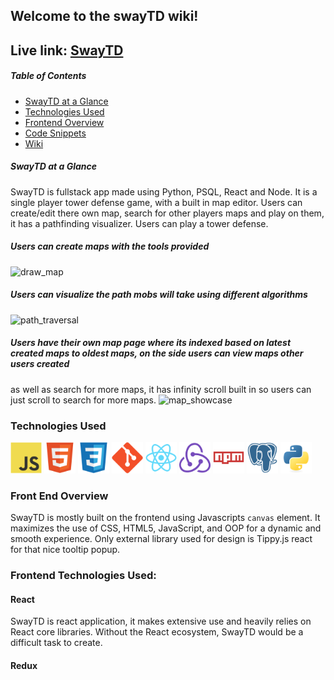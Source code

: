 ## Welcome to the swayTD wiki!
## Live link: [SwayTD](https://swaytd.herokuapp.com/)

##### Table of Contents
* [SwayTD at a Glance](#glance)
* [Technologies Used](#technologies)
* [Frontend Overview](#front_end_overview)
* [Code Snippets](#code_snippets)
* [Wiki](#wiki)

<a name="glance"/>

##### SwayTD at a Glance
SwayTD is fullstack app made using Python, PSQL, React and Node. It is a single player tower defense game, with a built in map editor.
Users can create/edit there own map, search for other players maps and play on them, it has a pathfinding visualizer. Users can play a tower defense.

##### Users can create maps with the tools provided
![draw_map](https://user-images.githubusercontent.com/77173456/125217277-1a95ad80-e275-11eb-92ab-0312187f65d2.gif)

##### Users can visualize the path mobs will take using different algorithms
![path_traversal](https://user-images.githubusercontent.com/77173456/125217363-4add4c00-e275-11eb-9808-60470a4b8d7d.gif)

##### Users have their own map page where its indexed based on latest created maps to oldest maps, on the side users can view maps other users created
as well as search for more maps, it has infinity scroll built in so users can just scroll to search for more maps.
![map_showcase](https://user-images.githubusercontent.com/77173456/125217494-a8719880-e275-11eb-927d-edac2e142baf.gif)

<a name="technologies"/>

### Technologies Used

<!-- For more icons please follow  https://github.com/MikeCodesDotNET/ColoredBadges -->
<img src="https://github.com/devicons/devicon/blob/master/icons/javascript/javascript-original.svg" alt="javaScript" width="50" height="50">
<img src="https://github.com/devicons/devicon/blob/master/icons/html5/html5-original.svg" alt="html" width="50" height="50">
<img src="https://github.com/devicons/devicon/blob/master/icons/css3/css3-original.svg" alt="css" width="50" height="50">
<img src="https://github.com/devicons/devicon/blob/master/icons/git/git-original.svg" alt="git" width="50" height="50">
<img src="https://github.com/devicons/devicon/blob/master/icons/react/react-original.svg" alt="react" width="50" height="50">
<img src="https://github.com/devicons/devicon/blob/master/icons/redux/redux-original.svg" alt="redux" width="50" height="50">
<img src="https://github.com/devicons/devicon/blob/master/icons/npm/npm-original-wordmark.svg" alt="redux" width="50" height="50">
<img src="https://github.com/devicons/devicon/blob/master/icons/postgresql/postgresql-plain.svg" alt="psql" width="50" height="50">
<img src="https://github.com/devicons/devicon/blob/master/icons/python/python-original.svg" alt="python" width="50" height="50">

<a name="front_end_overview"/>


### Front End Overview

SwayTD is mostly built on the frontend using Javascripts `canvas` element. It maximizes the use of CSS, HTML5, JavaScript, and OOP for a dynamic and smooth experience. Only external library used for design is Tippy.js react for that nice tooltip popup.

### Frontend Technologies Used:

#### React

SwayTD is react application, it makes extensive use and heavily relies on React core libraries. Without the React ecosystem, SwayTD would be a difficult task to create.

#### Redux


